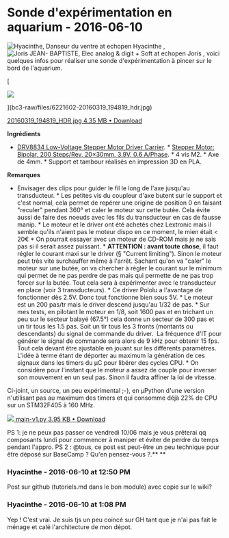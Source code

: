 # Sonde d'expérimentation en aquarium  - 2016-06-10

![Hyacinthe, Danseur du ventre at echopen](./../../zz_assets/images/avatars/1248689.png) Hyacinthe , ![Joris JEAN- BAPTISTE, Elec analog & digit + Soft at echopen](./../../zz_assets/images/avatars/4392629.png) Joris , voici quelques infos pour réaliser une sonde d'expérimentation à pincer sur le bord de l'aquarium. 

[

![](bc3-raw/files/6221602-20160319_194819_hdr.jpg)

](bc3-raw/files/6221602-20160319_194819_hdr.jpg)

[20160319_194819_HDR.jpg 4.35 MB • Download](bc3-raw/files/6221602-20160319_194819_hdr.jpg)

  **Ingrédients**

 * [DRV8834 Low-Voltage Stepper Motor Driver Carrier](https://www.pololu.com/product/2134).  * [Stepper Motor: Bipolar, 200 Steps/Rev, 20×30mm, 3.9V, 0.6 A/Phase](https://www.pololu.com/product/1204).  * 4 vis M2.  * Axe de 4mm.  * Support et tambour réalisés en impression 3D en PLA.

  **Remarques**

 * Envisager des clips pour guider le fil le long de l'axe jusqu'au transducteur.  * Les petites vis du coupleur d'axe butent sur le support et c'est normal, cela permet de repérer une origine de position 0 en faisant "reculer" pendant 360° et caler le moteur sur cette butée. Cela évite aussi de faire des noeuds avec les fils du transducteur en cas de fausse manip.  * Le moteur et le driver ont été achetés chez Lextronic mais il semble qu'ils n'aient pas le moteur dispo en ce moment, le mien était &lt; 20€  * On pourrait essayer avec un moteur de CD-ROM mais je ne sais pas si il serait assez puissant.  * **ATTENTION : avant toute chose**, il faut régler le courant maxi sur le driver (§ "Current limiting"). Sinon le moteur peut très vite surchauffer même à l'arrêt. Sachant qu'on va "caler" le moteur sur une butée, on va chercher à régler le courant sur le minimum qui permet de ne pas perdre de pas mais qui permette de ne pas trop forcer sur la butée. Tout cela sera à expérimenter avec le transducteur en place (voir 3 transducteurs).  * Ce driver Pololu a l'avantage de fonctionner dès 2.5V. Donc tout fonctionne bien sous 5V.  * Le moteur est un 200 pas/tr mais le driver descend jusqu'au 1/32 de pas.  * Sur mes tests, en pilotant le moteur en 1/8, soit 1600 pas et en trichant un peu sur le secteur balayé (67.5°) cela donne un secteur de 300 pas et un tir tous les 1.5 pas. Soit un tir tous les 3 fronts (montants ou descendants) du signal de commande du driver.  La fréquence d'IT pour générer le signal de commande sera alors de 9 kHz pour obtenir 15 fps. Tout cela devant être ajustable en jouant sur les différents paramètres. L'idée à terme étant de déporter au maximum la génération de ces signaux dans les timers du µC pour libérer des cycles CPU.  * On considère pour l'instant que le moteur a assez de couple pour inverser son mouvement en un seul pas. Sinon il faudra affiner la loi de vitesse.

  Ci-joint, un source, un peu expérimental ;-), en µPython d'une version n'utilisant pas au maximum des timers et qui consomme déjà 22% de CPU sur un STM32F405 à 160 MHz. 

[![](./../../zz_assets/images/file-types/py.png) main-v1.py 3.95 KB • Download](bc3-raw/files/6223271-main-v1.py)

  PS 1: je ne peux pas passer ce vendredi 10/06 mais je vous prêterai qq composants lundi pour commencer à maniper et éviter de perdre du temps pendant l'appro.   PS 2 : @tous, ce post est peut-être un peu technique pour être déposé sur BaseCamp ? Qu'en pensez-vous ?.**  **

### **Hyacinthe** - 2016-06-10 at 12:50 PM

Post sur github (tutoriels.md dans le bon module) avec copie sur le wiki?

### **Hyacinthe** - 2016-06-10 at 1:08 PM

Yep ! C'est vrai. Je suis tjs un peu coincé sur GH tant que je n'ai pas fait le ménage et calé l'architecture de mon dépot.

